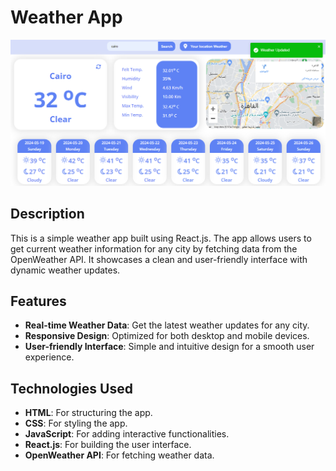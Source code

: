 # Weather App

![App Screenshot](./src/pictures/Screenshot_5.png)


## Description

This is a simple weather app built using React.js. The app allows users to get current weather information for any city by fetching data from the OpenWeather API. It showcases a clean and user-friendly interface with dynamic weather updates.

## Features

- **Real-time Weather Data**: Get the latest weather updates for any city.
- **Responsive Design**: Optimized for both desktop and mobile devices.
- **User-friendly Interface**: Simple and intuitive design for a smooth user experience.

## Technologies Used

- **HTML**: For structuring the app.
- **CSS**: For styling the app.
- **JavaScript**: For adding interactive functionalities.
- **React.js**: For building the user interface.
- **OpenWeather API**: For fetching weather data.
